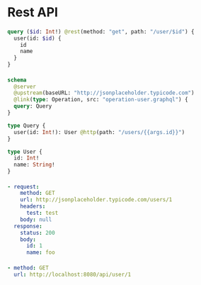# Rest API

####

```graphql @file:operation-user.graphql
query ($id: Int!) @rest(method: "get", path: "/user/$id") {
  user(id: $id) {
    id
    name
  }
}
```

####

```graphql @server
schema
  @server
  @upstream(baseURL: "http://jsonplaceholder.typicode.com")
  @link(type: Operation, src: "operation-user.graphql") {
  query: Query
}

type Query {
  user(id: Int!): User @http(path: "/users/{{args.id}}")
}

type User {
  id: Int!
  name: String!
}
```

####

```yml @mock
- request:
    method: GET
    url: http://jsonplaceholder.typicode.com/users/1
    headers:
      test: test
    body: null
  response:
    status: 200
    body:
      id: 1
      name: foo
```

####

```yml @assert
- method: GET
  url: http://localhost:8080/api/user/1
```
